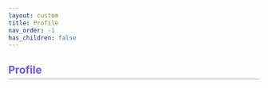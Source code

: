 ```yaml
---
layout: custom
title: Profile
nav_order: -1
has_children: false
---
```


<body id='body-info'>
    <h2 class='heading'><strong>Profile</strong></h2>
    <div class='container' id='profile'></div>
</body>

<script type='module'>
    import { auth, quizList, db } from '../../assets/js/firebase.js';
    import { onAuthStateChanged, signInWithPopup, GoogleAuthProvider } from "https://www.gstatic.com/firebasejs/11.6.0/firebase-auth.js";
    import { ref, get } from "https://www.gstatic.com/firebasejs/11.6.0/firebase-database.js";

    const div = document.querySelector('#profile');

    onAuthStateChanged(auth, (user) => {
        div.innerHTML = '';

        if (user) {
            // user is signed in so show this
            const img = document.createElement('img');
            img.src = user.photoURL;
            img.alt = 'Profile Photo';
            img.className = 'profile-img container-element';

            div.appendChild(img);

            // user information
            const info = document.createElement('div');
            info.className = 'container-element';
            div.appendChild(info);

            const p = document.createElement('p');
            p.textContent = user.displayName;
            p.className = 'user-name container-text';
            info.appendChild(p);

            const p1 = document.createElement('p');
            p1.textContent = user.email;
            p1.className = 'container-text';
            info.appendChild(p1);

            const p2 = document.createElement('p');
            p2.textContent = 'Member since: ' + user.metadata.creationTime;
            p2.className = 'container-text';
            info.appendChild(p2);

            // add sign out button to change users if needed
            const button = document.createElement('button');
            button.textContent = 'Sign Out';
            button.className = 'container-element sign-out';

            button.addEventListener('click', () => {
                auth.signOut();
                window.location.reload();
            })

            div.appendChild(button);

            // Add Certification Progress div
            const body = document.querySelector('main');

            const certHeader = document.createElement('h2');
            certHeader.className = 'heading';
            certHeader.textContent = 'Certification Progress';
            certHeader.style.fontWeight = 'bold';
            body.appendChild(certHeader);

            const cert = document.createElement('div');
            cert.className = 'container';
            body.appendChild(cert);

            const certification = document.createElement('img');
            certification.src = '../../assets/images/certificate.jpg';
            certification.alt = 'DevSecOps Certificate';
            certification.className = 'container-element cert';
            cert.append(certification);

            const progress = document.createElement('div');
            progress.className = 'container-element';
            cert.append(progress);

            const label = document.createElement('p');
            label.textContent = 'DevSecOps Professional Certification';
            label.style.fontSize = '20px'
            label.style.fontWeight = 'bold';
            progress.appendChild(label);

            // Add Quiz Performance div
            const quizHeader = document.createElement('h2');
            quizHeader.className = 'heading';
            quizHeader.textContent = 'Quiz Performance';
            quizHeader.style.fontWeight = 'bold';
            body.appendChild(quizHeader);

            const quiz = document.createElement('div');
            quiz.className = 'container';
            body.appendChild(quiz);

            // Add Quiz Table
            const table = document.createElement('table');

            const thead = document.createElement('thead');
            const headerRow = document.createElement('tr');
            const headers = ['Quiz Name', 'Score', 'Date Completed', 'Status']
            headers.forEach(label => {
                const th = document.createElement('th');
                th.textContent = label;
                headerRow.appendChild(th);
            });
            thead.appendChild(headerRow);
            table.appendChild(thead);

            quiz.appendChild(table);

            for (let i = 0; i < quizList.length; i++) {
                const tr = document.createElement('tr');
                
                const name = document.createElement('td');
                name.textContent = quizList[i].split('_').join(' ');
                tr.appendChild(name);

                const quizRef = ref(db, 'users/' + user.uid + '/' + quizList[i]);
                getData(quizRef).then(output => {
                    const score = document.createElement('td');
                    score.textContent = output[0];
                    tr.appendChild(score);

                    const date = document.createElement('td');
                    date.textContent = output[1];
                    tr.appendChild(date);

                    const status = document.createElement('td');
                    status.className = 'status';
                    const statusPic = document.createElement('p');
                    statusPic.textContent = output[2];
                    if (output[2] == 'Passed') {
                        statusPic.className = 'status-passed';
                    } else {
                        statusPic.className = 'status-failed';
                    }
                    status.appendChild(statusPic);
                    tr.appendChild(status);
                });
                
                table.appendChild(tr);
            }

        } else {
            // space showing that a user is not signed in
            const container = document.querySelector('#profile');
            container.className = 'container signed-out'
            const button = document.createElement('button');
            container.appendChild(button);

            button.textContent = 'Sign in';
            button.className = 'container-element sign-in';
            button.addEventListener('click', () => {
                const provider = new GoogleAuthProvider();
                return signInWithPopup(auth, provider);
            });
        }
    });

    async function getData(quizRef) {

        const snapshot = await get(quizRef);
        const data = snapshot.val();

        return [data.score, data.date, data.status];
    }
</script>

<style>
    .container {
        display: flex;
        border: 1px solid #cccccc;
        margin: 20px auto;
        justify-content: left;
        align-items: center;
        margin-top: 5px;
        background: #f9f9f9;
        border-radius: 10px;
    }

    .container-element {
        margin: 15px;
    }

    .profile-img {
        border-radius: 50%;
    }

    .heading {
        margin-top: 15px;
        padding-top: 15px;
        margin-bottom: 0;
        color: #7253ed;
    }

    .user-name {
        font-weight: bold;
        font-size: 20px;
    }

    .sign-out {
        color: #B22222;
        border: 2px solid #B22222;
        border-radius: 10px;
        background: rgba(222, 106, 106, 0.4);
        padding: 10px;
        margin-left: 70px;
    }

    .sign-in {
        color: green;
        border: 2px solid green;
        border-radius: 10px;
        padding: 10px;
        background: rgba(147, 225, 147, 0.4);
    }

    .signed-out {
        justify-content: center;
    }

    .cert {
        width: 150px;
        height: auto;
        border-radius: 10px;
    }

    .container-text {
        margin: 3px;
    }

    td {
        text-align: center;
    }

    th {
        background: #f2f2f2;
        border-radius: 10px;
    }

    .status-passed {
        border: 2px solid green;
        border-radius: 20px;
        background: rgba(147, 225, 147, 0.4);
        color: green;
        text-align: center;
        margin-left: 20px;
        margin-right: 20px;
    }

    .status-failed {
        border: 2px solid #B22222;
        border-radius: 20px;
        background: rgba(222, 106, 106, 0.4);
        color: #B22222;
        text-align: center;
        margin-left: 20px;
        margin-right: 20px;
    }

</style>